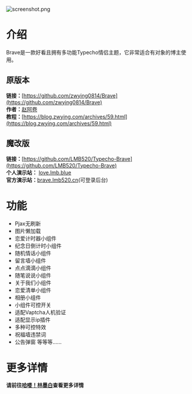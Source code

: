 ![screenshot.png](https://files.blog.lmb.blue/usr/uploads/2025/04/3160254324.png)

# 介绍
Brave是一款好看且拥有多功能Typecho情侣主题，它非常适合有对象的博主使用。
## 原版本
**链接：**[https://github.com/zwying0814/Brave](https://github.com/zwying0814/Brave)<br>
**作者：**[赵阿卷](https://blog.zwying.com/)<br>
**教程：**[https://blog.zwying.com/archives/59.html](https://blog.zwying.com/archives/59.html)
## 魔改版
**链接：**[https://github.com/LMB520/Typecho-Brave](https://github.com/LMB520/Typecho-Brave)<br>
**个人演示站：** [love.lmb.blue](https://love.lmb.blue)<br>
**官方演示站：**[brave.lmb520.cn](https://brave.lmb520.cn/)(可登录后台)
# 功能
* Pjax无刷新
* 图片懒加载
* 恋爱计时器小组件
* 纪念日倒计时小组件
* 随机情话小组件
* 留言墙小组件
* 点点滴滴小组件
* 随笔说说小组件
* 关于我们小组件
* 恋爱清单小组件
* 相册小组件
* 小组件可控开关
* 适配Vaptcha人机验证
* 适配显示ip插件
* 多种可控特效
* 祝福墙违禁词
* 公告弹窗
等等等……

# 更多详情
**请前往[哈喽！林墨白](https://blog.lmb.blue/archives/1196/)查看更多详情**